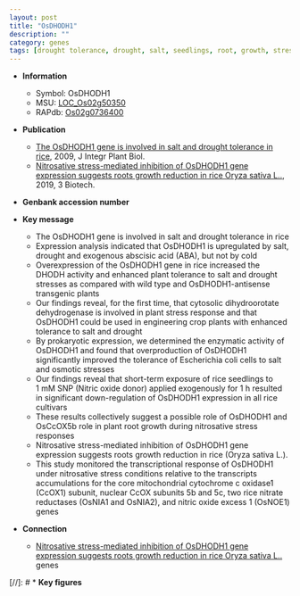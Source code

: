 ```yaml
---
layout: post
title: "OsDHODH1"
description: ""
category: genes
tags: [drought tolerance, drought, salt, seedlings, root, growth, stress, nitrate, stress response]
---
```


* **Information**  
    + Symbol: OsDHODH1  
    + MSU: [LOC_Os02g50350](http://rice.plantbiology.msu.edu/cgi-bin/ORF_infopage.cgi?orf=LOC_Os02g50350)  
    + RAPdb: [Os02g0736400](http://rapdb.dna.affrc.go.jp/viewer/gbrowse_details/irgsp1?name=Os02g0736400)  

* **Publication**  
    + [The OsDHODH1 gene is involved in salt and drought tolerance in rice](http://www.ncbi.nlm.nih.gov/pubmed?term=The+OsDHODH1+gene+is+involved+in+salt+and+drought+tolerance+in+rice%5BTitle%5D), 2009, J Integr Plant Biol.
    + [Nitrosative stress-mediated inhibition of OsDHODH1 gene expression suggests roots growth reduction in rice Oryza sativa L..](http://www.ncbi.nlm.nih.gov/pubmed?term=Nitrosative+stress-mediated+inhibition+of+OsDHODH1+gene+expression+suggests+roots+growth+reduction+in+rice+Oryza+sativa+L..%5BTitle%5D), 2019, 3 Biotech.

* **Genbank accession number**  

* **Key message**  
    + The OsDHODH1 gene is involved in salt and drought tolerance in rice
    + Expression analysis indicated that OsDHODH1 is upregulated by salt, drought and exogenous abscisic acid (ABA), but not by cold
    + Overexpression of the OsDHODH1 gene in rice increased the DHODH activity and enhanced plant tolerance to salt and drought stresses as compared with wild type and OsDHODH1-antisense transgenic plants
    + Our findings reveal, for the first time, that cytosolic dihydroorotate dehydrogenase is involved in plant stress response and that OsDHODH1 could be used in engineering crop plants with enhanced tolerance to salt and drought
    + By prokaryotic expression, we determined the enzymatic activity of OsDHODH1 and found that overproduction of OsDHODH1 significantly improved the tolerance of Escherichia coli cells to salt and osmotic stresses
    + Our findings reveal that short-term exposure of rice seedlings to 1 mM SNP (Nitric oxide donor) applied exogenously for 1 h resulted in significant down-regulation of OsDHODH1 expression in all rice cultivars
    + These results collectively suggest a possible role of OsDHODH1 and OsCcOX5b role in plant root growth during nitrosative stress responses
    + Nitrosative stress-mediated inhibition of OsDHODH1 gene expression suggests roots growth reduction in rice (Oryza sativa L.).
    + This study monitored the transcriptional response of OsDHODH1 under nitrosative stress conditions relative to the transcripts accumulations for the core mitochondrial cytochrome c oxidase1 (CcOX1) subunit, nuclear CcOX subunits 5b and 5c, two rice nitrate reductases (OsNIA1 and OsNIA2), and nitric oxide excess 1 (OsNOE1) genes

* **Connection**  
    + [Nitrosative stress-mediated inhibition of OsDHODH1 gene expression suggests roots growth reduction in rice Oryza sativa L..](OsNOE1) genes

[//]: # * **Key figures**  



